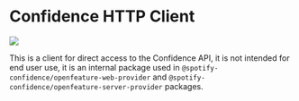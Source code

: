 # Confidence HTTP Client

![](https://img.shields.io/badge/lifecycle-beta-a0c3d2.svg)

This is a client for direct access to the Confidence API, it is not intended for end user use, it is an internal package
used in `@spotify-confidence/openfeature-web-provider` and `@spotify-confidence/openfeature-server-provider` packages.
